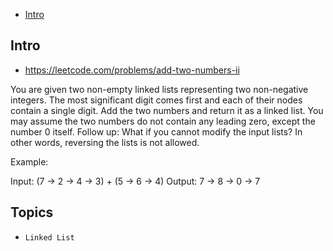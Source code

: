- [Intro](#intro)

## Intro

- https://leetcode.com/problems/add-two-numbers-ii

You are given two non-empty linked lists representing two non-negative integers. The most significant digit comes first and each of their nodes contain a single digit. Add the two numbers and return it as a linked list.
You may assume the two numbers do not contain any leading zero, except the number 0 itself.
Follow up:
What if you cannot modify the input lists? In other words, reversing the lists is not allowed.


Example:

Input: (7 -> 2 -> 4 -> 3) + (5 -> 6 -> 4)
Output: 7 -> 8 -> 0 -> 7



## Topics

- `Linked List`


